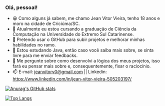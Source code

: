 ### Olá, pessoal!

- 😀 Como alguns já sabem, me chamo Jean Vitor Vieira, tenho 18 anos e moro na cidade de Criciúma/SC.
- 🌱 Atualmente eu estou cursando a graduação de Ciência da Computação na Universidade do Extremo Sul Catarinense.
- 👯 Pretendo usar o GitHub para subir projetos e melhorar minhas habilidades no ramo.
- 🤔 Estou estudando Java, então caso você saiba mais sobre, se sinta livre para me enviar feedbacks.
- 💬 Me pergunte sobre como desenvolvi a lógica dos meus projetos, isso fará eu pensar mais sobre e, consequentemente, fixar o raciocínio.
- 📫 E-mail: jeanvitorv0@gmail.com || Linkedin: https://www.linkedin.com/in/jean-vitor-vieira-505203197/

[![Anurag's GitHub stats](https://github-readme-stats.vercel.app/api?username=jeanvitorvieira&show_icons=true&theme=transparent&hide_rank=true)](https://github.com/anuraghazra/github-readme-stats)

[![Top Langs](https://github-readme-stats.vercel.app/api/top-langs/?username=jeanvitorvieira&show_icons=true&theme=transparent&hide_progress=true)](https://github.com/anuraghazra/github-readme-stats)
